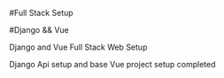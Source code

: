 #Full Stack Setup 

#Django && Vue


Django and Vue Full Stack Web Setup


Django Api setup and base Vue project setup completed
